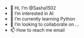 - 👋 Hi, I’m @Sasha1502
- 👀 I’m interested in AI
- 🌱 I’m currently learning Python
- 💞️ I’m looking to collaborate on ...
- 📫 How to reach me email
<!---
Sasha1502/Sasha1502 is a ✨ special ✨ repository because its `README.md` (this file) appears on your GitHub profile.
You can click the Preview link to take a look at your changes.
--->
